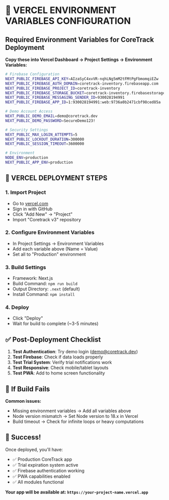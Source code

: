 # 🔐 VERCEL ENVIRONMENT VARIABLES CONFIGURATION

## Required Environment Variables for CoreTrack Deployment

**Copy these into Vercel Dashboard → Project Settings → Environment Variables:**

```bash
# Firebase Configuration
NEXT_PUBLIC_FIREBASE_API_KEY=AIzaSyC4xvVR-nqhLNg5mM2tFMtPgFbmomqiEZw
NEXT_PUBLIC_FIREBASE_AUTH_DOMAIN=coretrack-inventory.firebaseapp.com
NEXT_PUBLIC_FIREBASE_PROJECT_ID=coretrack-inventory
NEXT_PUBLIC_FIREBASE_STORAGE_BUCKET=coretrack-inventory.firebasestorage.app
NEXT_PUBLIC_FIREBASE_MESSAGING_SENDER_ID=930028194991
NEXT_PUBLIC_FIREBASE_APP_ID=1:930028194991:web:9736a0b2471cbf98ced85a

# Demo Account Access
NEXT_PUBLIC_DEMO_EMAIL=demo@coretrack.dev
NEXT_PUBLIC_DEMO_PASSWORD=SecureDemo123!

# Security Settings
NEXT_PUBLIC_MAX_LOGIN_ATTEMPTS=5
NEXT_PUBLIC_LOCKOUT_DURATION=300000
NEXT_PUBLIC_SESSION_TIMEOUT=3600000

# Environment
NODE_ENV=production
NEXT_PUBLIC_APP_ENV=production
```

## 🎯 VERCEL DEPLOYMENT STEPS

### **1. Import Project**
- Go to [vercel.com](https://vercel.com)
- Sign in with GitHub
- Click "Add New" → "Project" 
- Import "Coretrack v3" repository

### **2. Configure Environment Variables**
- In Project Settings → Environment Variables
- Add each variable above (Name = Value)
- Set all to "Production" environment

### **3. Build Settings**
- Framework: Next.js
- Build Command: `npm run build`
- Output Directory: `.next` (default)
- Install Command: `npm install`

### **4. Deploy**
- Click "Deploy"
- Wait for build to complete (~3-5 minutes)

## ✅ Post-Deployment Checklist

1. **Test Authentication**: Try demo login (demo@coretrack.dev)
2. **Test Firebase**: Check if data loads properly
3. **Test Trial System**: Verify trial notifications work
4. **Test Responsive**: Check mobile/tablet layouts
5. **Test PWA**: Add to home screen functionality

## 🚨 If Build Fails

**Common issues:**
- Missing environment variables → Add all variables above
- Node version mismatch → Set Node version to 18.x in Vercel
- Build timeout → Check for infinite loops or heavy computations

## 🎉 Success!

Once deployed, you'll have:
- ✅ Production CoreTrack app
- ✅ Trial expiration system active
- ✅ Firebase authentication working
- ✅ PWA capabilities enabled
- ✅ All modules functional

**Your app will be available at: `https://your-project-name.vercel.app`**
